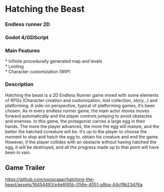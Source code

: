<h1>Hatching the Beast</h1>
<h3>Endless runner 2D</h3>
<h3>Godot 4/GDScript</h3>
<h3>Main Features</h3>
* Infinite procedurally generated map and levels</br>
* Looting</br>
* Character customization (WIP)</br>
<h3>Description</h3>
Hatching the beast is a 2D Endless Runner game mixed with some elements of RPGs (Character creation and customization, loot collection, story…) and platforming. 
A side-on perspective, typical of platforming games, it’s been chosen. As in every endless runner game, the main actor moves moves forward automatically and the player controls jumping to avoid obstacles and enemies.
In this game, the protagonist carries a large egg in their hands. The more the player advances, the more the egg will mature, and the better the hatched ccreature will be. It’s up to the player to choose the moment to stop and hatch the egg to. obtain his creature and end the game. However, if the player collides with an obstacle without having hatched the egg, it will be destroyed, and all the progress made up to that point will have been in vain.

<h2>Game Trailer</h2>

https://github.com/oooscaaar/hatching-the-beast/assets/16454493/e4e8f45b-056e-4051-a8ba-44cf9b23d76a

